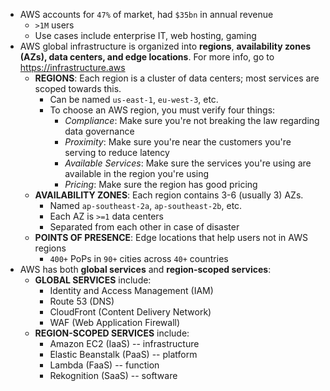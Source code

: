 
* AWS accounts for `47%` of market, had `$35bn` in annual revenue
	* `>1M` users
	* Use cases include enterprise IT, web hosting, gaming
* AWS global infrastructure is organized into **regions**, **availability zones (AZs), data centers, and edge locations**. For more info, go to https://infrastructure.aws
	* **REGIONS**: Each region is a cluster of data centers; most services are scoped towards this. 
		* Can be named `us-east-1`, `eu-west-3`, etc. 
		* To choose an AWS region, you must verify four things: 
			* *Compliance*: Make sure you're not breaking the law regarding data governance
			* *Proximity*: Make sure you're near the customers you're serving to reduce latency 
			* *Available Services*: Make sure the services you're using are available in the region you're using 
			* *Pricing*: Make sure the region has good pricing
	* **AVAILABILITY ZONES**: Each region contains 3-6 (usually 3) AZs. 
		* Named `ap-southeast-2a`, `ap-southeast-2b`, etc. 
		* Each AZ is `>=1` data centers
		* Separated from each other in case of disaster
	* **POINTS OF PRESENCE**: Edge locations that help users not in AWS regions
		* `400+` PoPs in `90+` cities across `40+` countries 
* AWS has both **global services** and **region-scoped services**: 
	* **GLOBAL SERVICES** include: 
		* Identity and Access Management (IAM) 
		* Route 53 (DNS) 
		* CloudFront (Content Delivery Network) 
		* WAF (Web Application Firewall)
	* **REGION-SCOPED SERVICES** include: 
		* Amazon EC2 (IaaS) -- infrastructure
		* Elastic Beanstalk (PaaS)  -- platform
		* Lambda (FaaS) -- function
		* Rekognition (SaaS) -- software